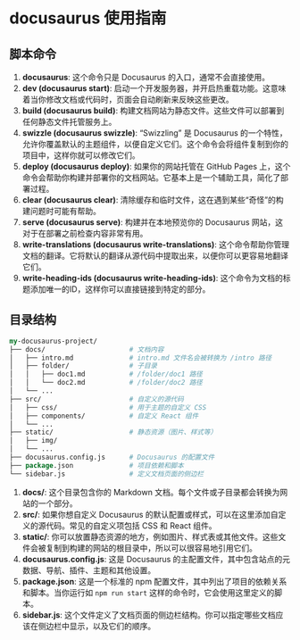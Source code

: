 # docusaurus 使用指南

## 脚本命令 

1. **docusaurus**: 这个命令只是 Docusaurus 的入口，通常不会直接使用。
2. **dev (docusaurus start)**: 启动一个开发服务器，并开启热重载功能。这意味着当你修改文档或代码时，页面会自动刷新来反映这些更改。
3. **build (docusaurus build)**: 构建文档网站为静态文件。这些文件可以部署到任何静态文件托管服务上。
4. **swizzle (docusaurus swizzle)**: “Swizzling” 是 Docusaurus 的一个特性，允许你覆盖默认的主题组件，以便自定义它们。这个命令会将组件复制到你的项目中，这样你就可以修改它们。
5. **deploy (docusaurus deploy)**: 如果你的网站托管在 GitHub Pages 上，这个命令会帮助你构建并部署你的文档网站。它基本上是一个辅助工具，简化了部署过程。
6. **clear (docusaurus clear)**: 清除缓存和临时文件，这在遇到某些“奇怪”的构建问题时可能有帮助。
7. **serve (docusaurus serve)**: 构建并在本地预览你的 Docusaurus 网站，这对于在部署之前检查内容非常有用。
8. **write-translations (docusaurus write-translations)**: 这个命令帮助你管理文档的翻译。它将默认的翻译从源代码中提取出来，以便你可以更容易地翻译它们。
9. **write-heading-ids (docusaurus write-heading-ids)**: 这个命令为文档的标题添加唯一的ID，这样你可以直接链接到特定的部分。

## 目录结构

```perl
my-docusaurus-project/
├── docs/                     # 文档内容
│   ├── intro.md              # intro.md 文件名会被转换为 /intro 路径
│   ├── folder/               # 子目录
│   │   ├── doc1.md           # /folder/doc1 路径
│   │   └── doc2.md           # /folder/doc2 路径
│   └── ...
├── src/                      # 自定义的源代码
│   ├── css/                  # 用于主题的自定义 CSS
│   ├── components/           # 自定义 React 组件
│   └── ...
├── static/                   # 静态资源（图片、样式等）
│   ├── img/
│   └── ...
├── docusaurus.config.js      # Docusaurus 的配置文件
├── package.json              # 项目依赖和脚本
└── sidebar.js                # 定义文档页面的侧边栏
```

1. **docs/**: 这个目录包含你的 Markdown 文档。每个文件或子目录都会转换为网站的一个部分。
2. **src/**: 如果你想自定义 Docusaurus 的默认配置或样式，可以在这里添加自定义的源代码。常见的自定义项包括 CSS 和 React 组件。
3. **static/**: 你可以放置静态资源的地方，例如图片、样式表或其他文件。这些文件会被复制到构建的网站的根目录中，所以可以很容易地引用它们。
4. **docusaurus.config.js**: 这是 Docusaurus 的主配置文件，其中包含站点的元数据、导航、插件、主题和其他设置。
5. **package.json**: 这是一个标准的 npm 配置文件，其中列出了项目的依赖关系和脚本。当你运行如 `npm run start` 这样的命令时，它会使用这里定义的脚本。
6. **sidebar.js**: 这个文件定义了文档页面的侧边栏结构。你可以指定哪些文档应该在侧边栏中显示，以及它们的顺序。
